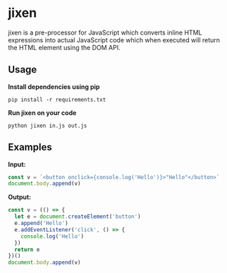 # jixen
jixen is a pre-processor for JavaScript which converts inline HTML expressions into 
actual JavaScript code which when executed will return the HTML element using the DOM 
API.

## Usage
**Install dependencies using pip**

`pip install -r requirements.txt`

**Run jixen on your code**

`python jixen in.js out.js`

## Examples

**Input:**
```js
const v = `<button onclick={console.log('Hello')}>"Hello"</button>`
document.body.append(v)
```

**Output:**
```js
const v = (() => {
  let e = document.createElement('button')
  e.append('Hello')
  e.addEventListener('click', () => {
    console.log('Hello')
  })
  return e
})()
document.body.append(v)
```
